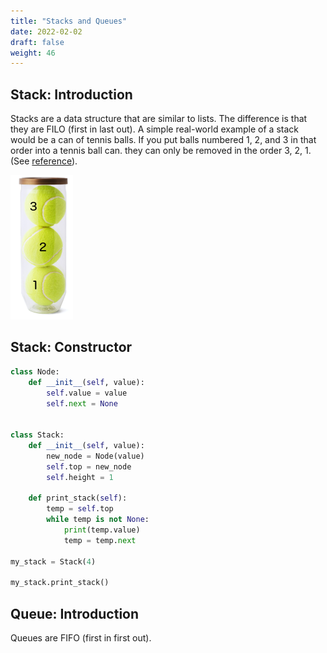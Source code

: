 ```yaml
---
title: "Stacks and Queues"
date: 2022-02-02
draft: false
weight: 46
---
```


## Stack: Introduction

Stacks are a data structure that are similar to lists. The difference is that they are FILO (first in last out). A simple real-world example of a stack would be a can of tennis balls. If you put balls numbered 1, 2, and 3 in that order into a tennis ball can. they can only be removed in the order 3, 2, 1. (See [reference](http://mathcenter.oxford.emory.edu/site/cs171/stacks/)).

![tennis balls alt](/images/tennis_balls.png)

## Stack: Constructor

```python
class Node:
    def __init__(self, value):
        self.value = value
        self.next = None
        

class Stack:
    def __init__(self, value):
        new_node = Node(value)
        self.top = new_node
        self.height = 1

    def print_stack(self):
        temp = self.top
        while temp is not None:
            print(temp.value)
            temp = temp.next

my_stack = Stack(4)

my_stack.print_stack()
```

## Queue: Introduction

Queues are FIFO (first in first out).